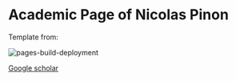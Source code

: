 
# Academic Page of Nicolas Pinon

Template from:

![pages-build-deployment](https://github.com/academicpages/academicpages.github.io/actions/workflows/pages/pages-build-deployment/badge.svg)


[Google scholar](https://scholar.google.com/citations?user=8x2ZwGYAAAAJ&hl=fr)
